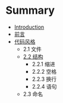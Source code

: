 # Summary

* [Introduction](README.md)
* [前言](chapter1.md)
* [代码风格](dai_ma_feng_ge.md)
   * 2.1 文件
   * [2.2 结构](22_jie_gou.md)
       * 2.2.1 缩进
       * 2.2.2 空格
       * 2.2.3 换行
       * 2.2.4 语句
   * 2.3 命名

